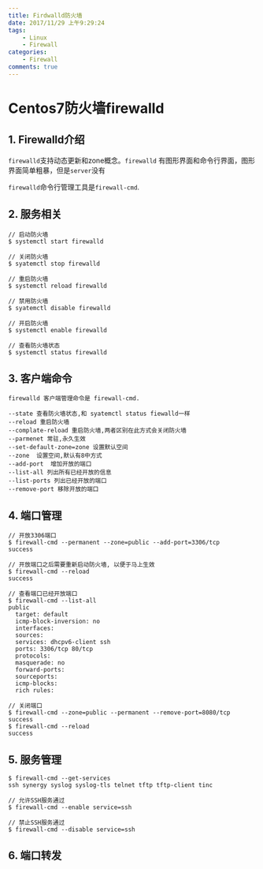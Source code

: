 ```yaml
---
title: Firdwalld防火墙
date: 2017/11/29 上午9:29:24
tags:
    - Linux
    - Firewall
categories:
    - Firewall
comments: true
---
```


# Centos7防火墙firewalld

## 1. Firewalld介绍

`firewalld`支持动态更新和zone概念。`firewalld` 有图形界面和命令行界面，图形界面简单粗暴，但是`server`没有

`firewalld`命令行管理工具是`firewall-cmd`.

## 2. 服务相关

```
// 启动防火墙
$ systemctl start firewalld

// 关闭防火墙
$ syatemctl stop firewalld

// 重启防火墙
$ systemctl reload firewalld

// 禁用防火墙
$ syatemctl disable firewalld

// 开启防火墙
$ systemctl enable firewalld

// 查看防火墙状态
$ systemctl status firewalld
```

## 3. 客户端命令
```
firewalld 客户端管理命令是 firewall-cmd.

--state 查看防火墙状态,和 syatemctl status fiewalld一样
--reload 重启防火墙
--complate-reload 重启防火墙,两者区别在此方式会关闭防火墙
--parmenet 常驻,永久生效
--set-default-zone=zone 设置默认空间
--zone  设置空间,默认有8中方式
--add-port  增加开放的端口
--list-all 列出所有已经开放的信息
--list-ports 列出已经开放的端口
--remove-port 移除开放的端口
```

## 4. 端口管理
```
// 开放3306端口
$ firewall-cmd --permanent --zone=public --add-port=3306/tcp
success

// 开放端口之后需要重新启动防火墙, 以便于马上生效
$ firewall-cmd --reload
success

// 查看端口已经开放端口
$ firewall-cmd --list-all
public
  target: default
  icmp-block-inversion: no
  interfaces:
  sources:
  services: dhcpv6-client ssh
  ports: 3306/tcp 80/tcp
  protocols:
  masquerade: no
  forward-ports:
  sourceports:
  icmp-blocks:
  rich rules:

// 关闭端口
$ firewall-cmd --zone=public --permanent --remove-port=8080/tcp
success
$ firewall-cmd --reload
success
```

## 5. 服务管理
```
$ firewall-cmd --get-services
ssh synergy syslog syslog-tls telnet tftp tftp-client tinc

// 允许SSH服务通过
$ firewall-cmd --enable service=ssh

// 禁止SSH服务通过
$ firewall-cmd --disable service=ssh
```

## 6. 端口转发

```

```
